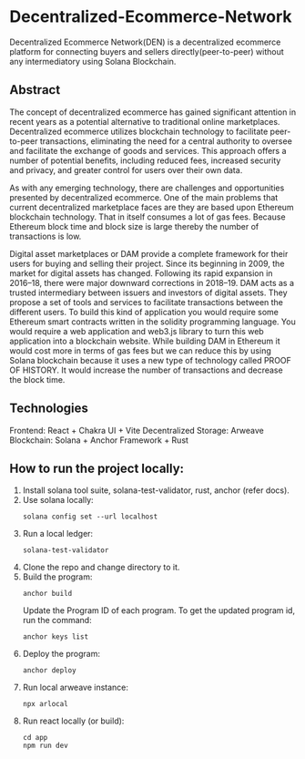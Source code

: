 # Decentralized-Ecommerce-Network

Decentralized Ecommerce Network(DEN) is a decentralized ecommerce platform for connecting buyers and sellers directly(peer-to-peer) without any intermediatory using Solana Blockchain.

## Abstract

The concept of decentralized ecommerce has gained significant attention in recent years
as a potential alternative to traditional online marketplaces. Decentralized ecommerce
utilizes blockchain technology to facilitate peer-to-peer transactions, eliminating the need
for a central authority to oversee and facilitate the exchange of goods and services. This
approach offers a number of potential benefits, including reduced fees, increased security
and privacy, and greater control for users over their own data.

As with any emerging technology, there are challenges and opportunities presented by
decentralized ecommerce. One of the main problems that current decentralized
marketplace faces are they are based upon Ethereum blockchain technology. That in itself
consumes a lot of gas fees. Because Ethereum block time and block size is large thereby
the number of transactions is low.

Digital asset marketplaces or DAM provide a complete framework for their users for
buying and selling their project. Since its beginning in 2009, the market for digital assets
has changed. Following its rapid expansion in 2016–18, there were major downward
corrections in 2018–19. DAM acts as a trusted intermediary between issuers and
investors of digital assets. They propose a set of tools and services to facilitate
transactions between the different users. To build this kind of application you would
require some Ethereum smart contracts written in the solidity programming language.
You would require a web application and web3.js library to turn this web application into
a blockchain website. While building DAM in Ethereum it would cost more in terms of
gas fees but we can reduce this by using Solana blockchain because it uses a new type of
technology called PROOF OF HISTORY. It would increase the number of transactions
and decrease the block time.

## Technologies

Frontend: React + Chakra UI + Vite
Decentralized Storage: Arweave
Blockchain: Solana + Anchor Framework + Rust

## How to run the project locally:

1. Install solana tool suite, solana-test-validator, rust, anchor (refer docs).
2. Use solana locally:
   ```
   solana config set --url localhost
   ```
3. Run a local ledger:
   ```
   solana-test-validator
   ```
4. Clone the repo and change directory to it.
5. Build the program:
   ```
   anchor build
   ```
   Update the Program ID of each program. To get the updated program id, run the command:
   ```
   anchor keys list
   ```
6. Deploy the program:
   ```
   anchor deploy
   ```
7. Run local arweave instance:
   ```
   npx arlocal
   ```
8. Run react locally (or build):
   ```
   cd app
   npm run dev
   ```
